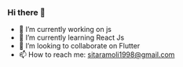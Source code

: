 ### Hi there 👋

- 🔭 I’m currently working on js
- 🌱 I’m currently learning React Js
- 👯 I’m looking to collaborate on Flutter
- 📫 How to reach me: sitaramoli1998@gmail.com
